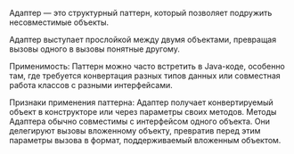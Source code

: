 Адаптер — это структурный паттерн, который позволяет подружить несовместимые объекты.

Адаптер выступает прослойкой между двумя объектами, превращая вызовы одного в вызовы понятные другому.

Применимость: Паттерн можно часто встретить в Java-коде, особенно там, где требуется конвертация разных типов данных или совместная работа классов с разными интерфейсами.

Признаки применения паттерна: Адаптер получает конвертируемый объект в конструкторе или через параметры своих методов.
Методы Адаптера обычно совместимы с интерфейсом одного объекта.
Они делегируют вызовы вложенному объекту, превратив перед этим параметры вызова в формат, поддерживаемый вложенным объектом.